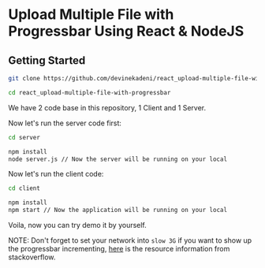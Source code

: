 # Upload Multiple File with Progressbar Using React & NodeJS

## Getting Started

```bash
git clone https://github.com/devinekadeni/react_upload-multiple-file-with-progressbar.git

cd react_upload-multiple-file-with-progressbar
```

We have 2 code base in this repository, 1 Client and 1 Server.

Now let's run the server code first:
```bash
cd server

npm install
node server.js // Now the server will be running on your local
```

Now let's run the client code:
```bash
cd client

npm install
npm start // Now the application will be running on your local
```

Voila, now you can try demo it by yourself.

NOTE: Don't forget to set your network into `slow 3G` if you want to show up the progressbar incrementing, [here](https://stackoverflow.com/questions/41088022/how-to-get-onuploadprogress-in-axios/48412965#48412965) is the resource information from stackoverflow.
